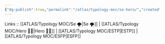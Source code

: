 ```yaml
---
{"dg-publish":true,"permalink":"/atlas/typology-moc/se-hero/","created":"","updated":""}
---
```


Links :: [[ATLAS/Typology MOC/Se 🌪️\|Se 🌪️]] | [[ATLAS/Typology MOC/Hero 🦸‍♂️\|Hero 🦸‍♂️]] | [[ATLAS/Typology MOC/ESTP\|ESTP]] | [[ATLAS/Typology MOC/ESFP\|ESFP]]
